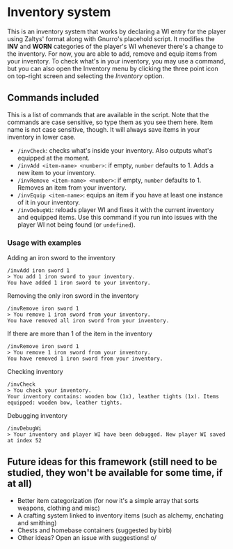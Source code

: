 # Inventory system
This is an inventory system that works by declaring a WI entry for the player using Zaltys' format along with Gnurro's placehold script. It modifies the **INV** and **WORN** categories of the player's WI whenever there's a change to the inventory. For now, you are able to add, remove and equip items from your inventory. To check what's in your inventory, you may use a command, but you can also open the Inventory menu by clicking the three point icon on top-right screen and selecting the _Inventory_ option.

## Commands included
This is a list of commands that are available in the script. Note that the commands are case sensitive, so type them as you see them here. Item name is not case sensitive, though. It will always save items in your inventory in lower case.

* `/invCheck`: checks what's inside your inventory. Also outputs what's equipped at the moment.
* `/invAdd <item-name> <number>`: if empty, `number` defaults to 1. Adds a new item to your inventory.
* `/invRemove <item-name> <number>`: if empty, `number` defaults to 1. Removes an item from your inventory.
* `/invEquip <item-name>`: equips an item if you have at least one instance of it in your inventory.
* `/invDebugWi`: reloads player WI and fixes it with the current inventory and equipped items. Use this command if you run into issues with the player WI not being found (or `undefined`).

### Usage with examples
Adding an iron sword to the inventory
```
/invAdd iron sword 1
> You add 1 iron sword to your inventory.
You have added 1 iron sword to your inventory.
```

Removing the only iron sword in the inventory
```
/invRemove iron sword 1
> You remove 1 iron sword from your inventory.
You have removed all iron sword from your inventory.
```

If there are more than 1 of the item in the inventory
```
/invRemove iron sword 1
> You remove 1 iron sword from your inventory.
You have removed 1 iron sword from your inventory.
```

Checking inventory
```
/invCheck
> You check your inventory.
Your inventory contains: wooden bow (1x), leather tights (1x). Items equipped: wooden bow, leather tights.
```

Debugging inventory
```
/invDebugWi
> Your inventory and player WI have been debugged. New player WI saved at index 52
```

## Future ideas for this framework (still need to be studied, they won't be available for some time, if at all)
* Better item categorization (for now it's a simple array that sorts weapons, clothing and misc)
* A crafting system linked to inventory items (such as alchemy, enchating and smithing)
* Chests and homebase containers (suggested by birb)
* Other ideas? Open an issue with suggestions! o/